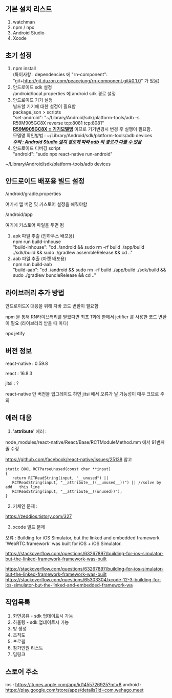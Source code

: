 ## 기본 설치 리스트

1. watchman
2. npm / npx
3. Android Studio
4. Xcode

## 초기 설정

1. npm install<br/>(특이사항 : dependencies 에 "rn-component": "git+http://git.duzon.com/peacejung/rn-component.git#0.1.0" 가 있음)
2. 안드로이드 sdk 설정<br/>
   /android/local.properties 에 android sdk 경로 설정
3. 안드로이드 기기 설정<br/>
   빌드할 기기에 대한 설정이 필요함<br/>
   package.json > scripts<br/>
       "set-android": "~/Library/Android/sdk/platform-tools/adb -s R59M905GC8X reverse tcp:8081 tcp:8081"<br/>
   <u>**R59M905GC8X = 기기모델명**</u> 이므로 기기변경시 변경 후 실행이 필요함.<br/>
   모델명 확인방법 : ~/Library/Android/sdk/platform-tools/adb devices<br/>
   *<u>**주의 : Android Studio 설치 경로에 따라 adb 의 경로가 다를 수 있음**</u>*
4. 안드로이드 디버깅 script<br/>
   "android": "sudo npx react-native run-android" 


~/Library/Android/sdk/platform-tools/adb devices

## 안드로이드 배포용 빌드 설정

/android/gradle.properties

여기서 앱 버전 및 키스토어 설정을 해줘야함

/android/app

여기에 키스토어 파일을 두면 됨

1. apk 파일 추출 (인하우스 배포용)<br/>
   npm run build-inhouse<br/>
       "build-inhouse": "cd ./android && sudo rm -rf build ./app/build ./sdk/build && sudo ./gradlew assembleRelease && cd .."
2. aab 파일 추출 (마켓 배포용)<br/>
   npm run build-aab<br/>
       "build-aab": "cd ./android && sudo rm -rf build ./app/build ./sdk/build && sudo ./gradlew bundleRelease && cd .."

## 라이브러리 추가 방법

안드로이드X 대응을 위해 자바 코드 변환이 필요함

npm 을 통해 RN라이브러리를 받았다면 최초 1회에 한해서 jetifier 를 사용한 코드 변환이 필요 (라이브러리 받을 때 마다)

npx jetify

## 버전 정보

react-native : 0.59.8

react : 16.8.3

jitsi : ?

react-native 만 버전을 업그레이드 하면 jitsi 에서 오류가 날 가능성이 매우 크므로 주의

## 에러 대응

1. '__attribute__' 에러 :

node_modules/react-native/React/Base/RCTModuleMethod.mm 에서 91번째줄 수정

https://github.com/facebook/react-native/issues/25138 참고


```
static BOOL RCTParseUnused(const char **input)
{
   return RCTReadString(input, "__unused") ||
   RCTReadString(input, "__attribute__((__unused__))") || //solve by add   this line
   RCTReadString(input, "__attribute__((unused))");
}
```


2. 키체인 문제 :

https://zeddios.tistory.com/327

3. xcode 빌드 문제

오류 : Building for iOS Simulator, but the linked and embedded framework 'WebRTC.framework' was built for iOS + iOS Simulator.

https://stackoverflow.com/questions/63267897/building-for-ios-simulator-but-the-linked-framework-framework-was-built

https://stackoverflow.com/questions/63267897/building-for-ios-simulator-but-the-linked-framework-framework-was-built
https://stackoverflow.com/questions/65303304/xcode-12-3-building-for-ios-simulator-but-the-linked-and-embedded-framework-wa
## 작업목록

1. 화면공유 - sdk 업데이트시 가능
2. 하울링 - sdk 업데이트시 가능
3. 방 생성
4. 조직도 
5. 프로필
6. 참가인원 리스트
7. 딥링크 

## 스토어 주소
ios : https://itunes.apple.com/app/id1455726925?mt=8
android : https://play.google.com/store/apps/details?id=com.wehago.meet